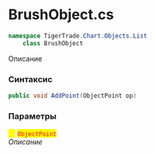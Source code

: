 
# BrushObject.cs
```csharp
namespace TigerTrade.Chart.Objects.List  
    class BrushObject
```

Описание

### Синтаксис
```csharp
public void AddPoint(ObjectPoint op)
```

### Параметры  
<mark style="color:yellow;">**`op`**</mark> <mark style="color:red;">`ObjectPoint`</mark>  
 *Описание*  
  

                    
                    